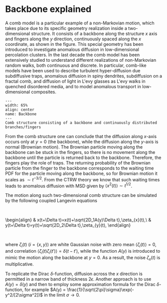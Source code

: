 # Backbone explained


A comb model is a particular example of a non-Markovian motion, which takes place due to its specific geometry realization inside a two-dimensional structure. It consists of a backbone along the structure $x$ axis and fingers along the $y$ direction, continuously spaced along the $x$ coordinate, as shown in the figure. This special geometry has been introduced to investigate
anomalous diffusion in low-dimensional percolation clusters. In the last decade the comb model has been extensively studied to understand different realizations of non-Markovian random walks, both continuous and discrete. In particular, comb-like models have been used to describe turbulent hyper-diffusion due subdiffusive traps, anomalous diffusion in spiny dendrites, subdiffusion on a fractal comb, and diffusion of light in L\'evy glasses as L\'evy walks in quenched disordered media, and to model anomalous transport in low-dimensional composites.


```{figure} images/comb.jpg
---
width: 65%
align: center
name: Backbone
---
Comb structure consisting of a backbone and continuously distributed branches/fingers
```


From the comb structure one can conclude that the diffusion along $x$-axis occurs only at $y=0$ (the backbone), while the diffusion along the $y$-axis is normal (Brownian motion). The Brownian particle moving along the backbone can be stuck in the fingers, so there is no movement along the backbone until the particle is returned back to the backbone. Therefore, the fingers play the role of traps. The returning probability of the Brownian particle from the finger to the backbone corresponds to the waiting time PDF for the particle moving along the backbone, so for Brownian motion it scales as $\sim t^{-3/2}$. From the CTRW theory we know that such waiting times leads to anomalous diffusion with MSD given by $\langle x^{2}(t)\rangle\sim t^{1/2}$. 


The motion along such two-dimensional comb structure can be simulated by the following coupled Langevin equations 


<br>

\begin{align}
& x(t+\Delta t)=x(t)+\sqrt{2D_1A(y)\Delta t}\,\zeta_{x}(t),\\
& y(t+\Delta t)=y(t)+\sqrt{2D_2\Delta t}\,\zeta_{y}(t),
\end{align}

<br>


where $\zeta_{i}(t)$ ($i=\{x,y\}$) are white Gaussian noise with zero mean $\langle\zeta_{i}(t)\rangle=0$, and correlation $\langle\zeta_{i}(t)\zeta_{i}(t')\rangle=\delta(t-t')$, while the function $A(y)$ is introduced to mimic the motion along the backbone at $y=0$.  As a result, the noise $\zeta_{x}(t)$ is multiplicative.
 
To replicate the Dirac $\delta$-function, diffusion across the $x$ direction is permitted in a narrow band of thickness $2\epsilon$. Another approach is to use $A(y)=\delta(y)$ and then to employ some approximation formula for the Dirac $\delta$-function, for example $A(y) = \frac{1}{\sqrt{2\pi}\sigma}\exp(-y^2/[2\sigma^2])$ in the limit $\sigma\to 0$. 
